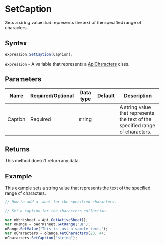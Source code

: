 # SetCaption

Sets a string value that represents the text of the specified range of characters.

## Syntax

```javascript
expression.SetCaption(Caption);
```

`expression` - A variable that represents a [ApiCharacters](../ApiCharacters.md) class.

## Parameters

| **Name** | **Required/Optional** | **Data type** | **Default** | **Description** |
| ------------- | ------------- | ------------- | ------------- | ------------- |
| Caption | Required | string |  | A string value that represents the text of the specified range of characters. |

## Returns

This method doesn't return any data.

## Example

This example sets a string value that represents the text of the specified range of characters.

```javascript editor-xlsx
// How to add a label for the specified characters.

// Set a caption for the characters collection.

var oWorksheet = Api.GetActiveSheet();
var oRange = oWorksheet.GetRange("B1");
oRange.SetValue("This is just a sample text.");
var oCharacters = oRange.GetCharacters(23, 4);
oCharacters.SetCaption("string");
```
